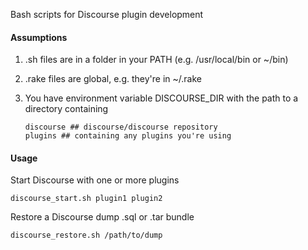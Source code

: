 Bash scripts for Discourse plugin development

#### Assumptions

1. .sh files are in a folder in your PATH (e.g. /usr/local/bin or ~/bin)

2. .rake files are global, e.g. they're in ~/.rake

3. You have environment variable DISCOURSE_DIR with the path to a directory containing

   ```
   discourse ## discourse/discourse repository
   plugins ## containing any plugins you're using
   ```

#### Usage

Start Discourse with one or more plugins

```
discourse_start.sh plugin1 plugin2
```

Restore a Discourse dump .sql or .tar bundle

```
discourse_restore.sh /path/to/dump
```